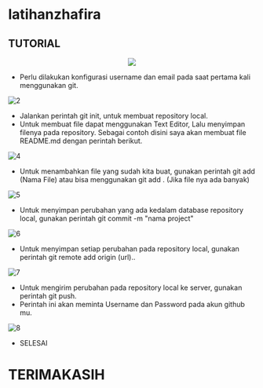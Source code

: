 # latihanzhafira
## TUTORIAL

<p align="center">
<img src="https://user-images.githubusercontent.com/92495285/137582934-71141fc9-0a1d-412e-ab39-2e100887e84d.gif"/>
</p>
        

- Perlu dilakukan konfigurasi username dan email pada saat pertama kali menggunakan git.

![2](https://user-images.githubusercontent.com/92495285/137581012-27b2ff57-ca84-4eb2-9f35-93392e0ab720.png)
- Jalankan perintah git init, untuk membuat repository local.
- Untuk membuat file dapat menggunakan Text Editor, Lalu menyimpan filenya pada repository. Sebagai contoh disini saya akan membuat file README.md dengan perintah berikut.

![4](https://user-images.githubusercontent.com/92495285/137581924-a151fb69-ab63-4175-8119-f993980e856b.png)
- Untuk menambahkan file yang sudah kita buat, gunakan perintah git add (Nama File) atau bisa menggunakan git add . (Jika file nya ada banyak)

![5](https://user-images.githubusercontent.com/92495285/137582279-d4a02b08-bf44-4119-ad99-ad58963f5e3d.png)
- Untuk menyimpan perubahan yang ada kedalam database repository local, gunakan perintah git commit -m "nama project"

![6](https://user-images.githubusercontent.com/92495285/137582437-c6bc02e1-2ab3-410e-a90b-70e3bdb92cd0.png)
- Untuk menyimpan setiap perubahan pada repository local, gunakan perintah git remote add origin (url)..

![7](https://user-images.githubusercontent.com/92495285/137582508-29b3346f-38b9-437b-996e-d8228937172b.png)
- Untuk mengirim perubahan pada repository local ke server, gunakan perintah git push.
- Perintah ini akan meminta Username dan Password pada akun github mu.

![8](https://user-images.githubusercontent.com/92495285/137582558-6b7e9157-7ae7-416e-8363-56180432eba7.png)

- SELESAI

# TERIMAKASIH





